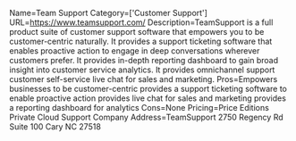 Name=Team Support
Category=['Customer Support']
URL=https://www.teamsupport.com/
Description=TeamSupport is a full product suite of customer support software that empowers you to be customer-centric naturally. It provides a support ticketing software that enables proactive action to engage in deep conversations wherever customers prefer. It provides in-depth reporting dashboard to gain broad insight into customer service analytics. It provides omnichannel support customer self-service live chat for sales and marketing.
Pros=Empowers businesses to be customer-centric provides a support ticketing software to enable proactive action provides live chat for sales and marketing provides a reporting dashboard for analytics
Cons=None
Pricing=Price Editions Private Cloud Support
Company Address=TeamSupport 2750 Regency Rd Suite 100 Cary NC 27518
